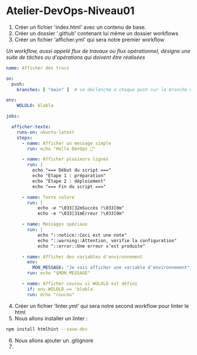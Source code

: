 # Atelier-DevOps-Niveau01

1. Créer un fichier 'index.html' avec un contenu de base.
2. Créer un dossier '.github' contenant lui même un dossier workflows
3. Créer un fichier 'afficher.yml' qui sera notre premier workflow

_Un workflow, aussi appelé flux de travaux ou flux opérationnel, désigne une suite de tâches ou d'opérations qui doivent être réalisées_
  
```yml
name: Afficher des trucs

on:
  push:
    branches: [ "main" ]  # se déclenche à chaque push sur la branche main

env:
    WOLOLO: blabla

jobs:

  afficher-texte:
    runs-on: ubuntu-latest
    steps:
      - name: Afficher un message simple
        run: echo "Hello DevOps 🚀"

      - name: Afficher plusieurs lignes
        run: |
          echo "=== Début du script ==="
          echo "Étape 1 : préparation"
          echo "Étape 2 : déploiement"
          echo "=== Fin du script ==="

      - name: Texte colore
        run: |
            echo -e "\033[32mSuccès !\033[0m"
            echo -e "\033[31mErreur !\033[0m"

      - name: Messages spéciaux
        run: |
            echo "::notice::Ceci est une note"
            echo "::warning::Attention, vérifie la configuration"
            echo "::error::Une erreur s’est produite"

      - name: Afficher des variables d'environnement
        env:
          MON_MESSAGE: "Je vais afficher une variable d'environnement"
        run: echo "$MON_MESSAGE"

      - name: Afficher coucou si WOLOLO est défini
        if: env.WOLOLO == 'blabla'
        run: echo "coucou"
```

4. Créer un fichier 'linter.yml' qui sera notre second workflow pour linter le html
5. Nous allons installer un linter :

```bash
npm install htmlhint --save-dev
```

6. Nous allons ajouter un .gitignore
7. 

 
